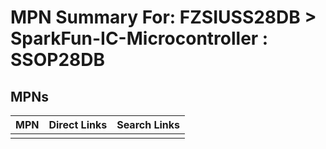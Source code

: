 



# MPN Summary For: FZSIUSS28DB > SparkFun-IC-Microcontroller : SSOP28DB

## MPNs
  

|MPN|Direct Links|Search Links|
| :--- | :--- | :--- |
||||

